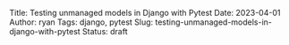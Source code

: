 Title: Testing unmanaged models in Django with Pytest
Date: 2023-04-01
Author: ryan
Tags: django, pytest
Slug: testing-unmanaged-models-in-django-with-pytest
Status: draft

